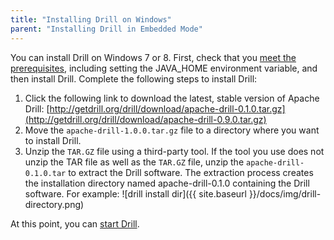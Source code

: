 ```yaml
---
title: "Installing Drill on Windows"
parent: "Installing Drill in Embedded Mode"
---
```

You can install Drill on Windows 7 or 8. First, check that you [meet the prerequisites]({{site.baseurl}}/docs/embedded-mode-prerequisites), including setting the JAVA_HOME environment variable, and then install Drill. Complete the following steps to install Drill:

1. Click the following link to download the latest, stable version of Apache Drill:  [http://getdrill.org/drill/download/apache-drill-0.1.0.tar.gz](http://getdrill.org/drill/download/apache-drill-0.9.0.tar.gz)
2. Move the `apache-drill-1.0.0.tar.gz` file to a directory where you want to install Drill.
3. Unzip the `TAR.GZ` file using a third-party tool. If the tool you use does not unzip the TAR file as well as the `TAR.GZ` file, unzip the `apache-drill-0.1.0.tar` to extract the Drill software. The extraction process creates the installation directory named apache-drill-0.1.0 containing the Drill software. For example:
   ![drill install dir]({{ site.baseurl }}/docs/img/drill-directory.png)

At this point, you can [start Drill]({{site.baseurl}}/docs/starting-drill-on-windows). 
